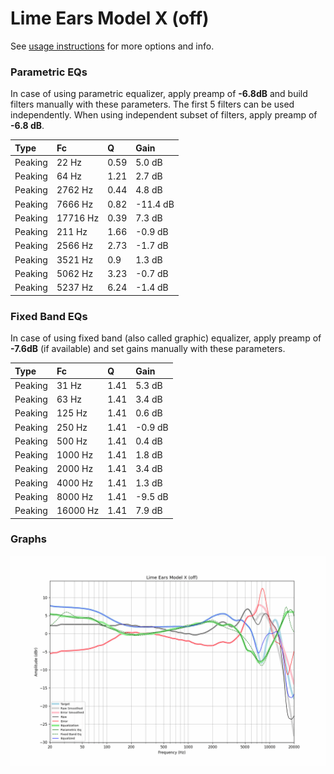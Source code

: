 # Lime Ears Model X (off)
See [usage instructions](https://github.com/jaakkopasanen/AutoEq#usage) for more options and info.

### Parametric EQs
In case of using parametric equalizer, apply preamp of **-6.8dB** and build filters manually
with these parameters. The first 5 filters can be used independently.
When using independent subset of filters, apply preamp of **-6.8 dB**.

| Type    | Fc       |    Q | Gain     |
|:--------|:---------|:-----|:---------|
| Peaking | 22 Hz    | 0.59 | 5.0 dB   |
| Peaking | 64 Hz    | 1.21 | 2.7 dB   |
| Peaking | 2762 Hz  | 0.44 | 4.8 dB   |
| Peaking | 7666 Hz  | 0.82 | -11.4 dB |
| Peaking | 17716 Hz | 0.39 | 7.3 dB   |
| Peaking | 211 Hz   | 1.66 | -0.9 dB  |
| Peaking | 2566 Hz  | 2.73 | -1.7 dB  |
| Peaking | 3521 Hz  | 0.9  | 1.3 dB   |
| Peaking | 5062 Hz  | 3.23 | -0.7 dB  |
| Peaking | 5237 Hz  | 6.24 | -1.4 dB  |

### Fixed Band EQs
In case of using fixed band (also called graphic) equalizer, apply preamp of **-7.6dB**
(if available) and set gains manually with these parameters.

| Type    | Fc       |    Q | Gain    |
|:--------|:---------|:-----|:--------|
| Peaking | 31 Hz    | 1.41 | 5.3 dB  |
| Peaking | 63 Hz    | 1.41 | 3.4 dB  |
| Peaking | 125 Hz   | 1.41 | 0.6 dB  |
| Peaking | 250 Hz   | 1.41 | -0.9 dB |
| Peaking | 500 Hz   | 1.41 | 0.4 dB  |
| Peaking | 1000 Hz  | 1.41 | 1.8 dB  |
| Peaking | 2000 Hz  | 1.41 | 3.4 dB  |
| Peaking | 4000 Hz  | 1.41 | 1.3 dB  |
| Peaking | 8000 Hz  | 1.41 | -9.5 dB |
| Peaking | 16000 Hz | 1.41 | 7.9 dB  |

### Graphs
![](./Lime%20Ears%20Model%20X%20(off).png)